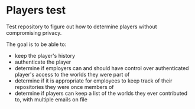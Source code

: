 # Players test
Test repository to figure out how to determine players without compromising privacy.

The goal is to be able to:
- keep the player's history
- authenticate the player
- determine if employers can and should have control over authenticated player's access to the worlds they were part of
- determine if it is appropriate for employees to keep track of their repositories they were once members of
- determine if players can keep a list of the worlds they ever contributed to, with multiple emails on file
